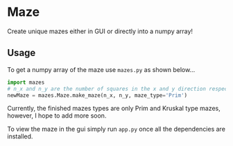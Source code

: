 # Maze
Create unique mazes either in GUI or directly into a numpy array!

## Usage
To get a numpy array of the maze use `mazes.py` as shown below...
```python
import mazes
# n_x and n_y are the number of squares in the x and y direction respectively
newMaze = mazes.Maze.make_maze(n_x, n_y, maze_type='Prim')
```
Currently, the finished mazes types are only Prim and Kruskal type mazes,
however, I hope to add more soon.

To view the maze in the gui simply run `app.py` once all the dependencies
are installed.